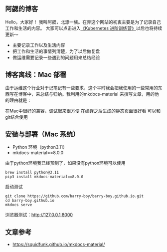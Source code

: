 ## 阿勰的博客
  Hello，大家好！
    我叫阿勰，北漂一族。在弄这个网站的初衷主要是为了记录自己工作和生活的内容。
    大家可以点击进入[《Kubernetes 进阶训练营》](https://barry-boy.github.io/site/)以后也将持续更新～

  - 主要记录工作以及生活内容
  - 把工作和生活的事情列清楚，为了以后做复盘
  - 做运维需要记录一些遇到的问题用来总结经验


<!-- |微信（勰哥本人）|公众号|
|:----:|:----:|
|<img src="https://github.com/barry-boy/barry-boy.github.io/blob/main/png/weixin.pic.jpg" width="115">|<img src="https://github.com/barry-boy/barry-boy.github.io/blob/main/png/qrcode_for_gh_1330095f1c05_860.jpg" width="125"> -->

## 博客离线：Mac 部署

由于运维这个行业对于记笔记有一些要求，这个平时我会把我使用的一些常用的东西写在博客中，来总结与归纳。我利用的mkdocs-material 来撰写文章，用的他的理由就是：

在Mac中很好的兼容，调试起来很方便
在编译之后生成的静态页面很好看
可以和git结合使用

## 安装与部署（Mac 系统）
- Python 环境（python3.11）
- mkdocs-material==8.0.0

由于python环境我已经预制了，如果没有python环境可以使用
```
brew install python@3.11
pip3 install mkdocs-material==8.0.0
```

启动测试

```
git clone https://github.com/barry-boy/barry-boy.github.io.git
cd barry-boy.github.io
mkdocs serve
```

浏览器测试：http://127.0.0.1:8000


## 文章参考

- https://squidfunk.github.io/mkdocs-material/
